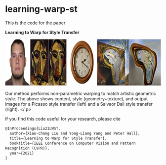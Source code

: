 # learning-warp-st

This is the code for the paper

**Learning to Warp for Style Transfer**

<p align='center'>
  <img src='images/teaser.jpg' height="150px">
  
  Our method performs non-parametric warping to match artistic geometric style. The above shows content, style (geometry+texture), and output images for a Picasso style transfer (left) and a Salvaor Dali style transfer (right).
</ p>

If you find this code useful for your research, please cite
```
@InProceedings{Liu21LWST, 
  author={Xiao-Chang Liu and Yong-Liang Yang and Peter Hall},
  title={Learning to Warp for Style Transfer},
  booktitle={IEEE Conference on Computer Vision and Pattern Recognition (CVPR)},
  year={2021}
}
```
